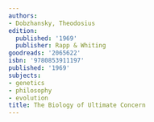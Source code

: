 ```yaml
---
authors:
- Dobzhansky, Theodosius
edition:
  published: '1969'
  publisher: Rapp & Whiting
goodreads: '2065622'
isbn: '9780853911197'
published: '1969'
subjects:
- genetics
- philosophy
- evolution
title: The Biology of Ultimate Concern
---
```


